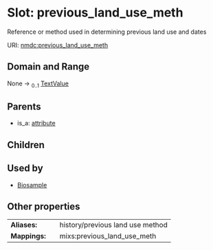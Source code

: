 
# Slot: previous_land_use_meth


Reference or method used in determining previous land use and dates

URI: [nmdc:previous_land_use_meth](https://microbiomedata/meta/previous_land_use_meth)


## Domain and Range

None &#8594;  <sub>0..1</sub> [TextValue](TextValue.md)

## Parents

 *  is_a: [attribute](attribute.md)

## Children


## Used by

 * [Biosample](Biosample.md)

## Other properties

|  |  |  |
| --- | --- | --- |
| **Aliases:** | | history/previous land use method |
| **Mappings:** | | mixs:previous_land_use_meth |

